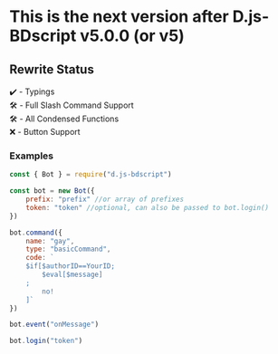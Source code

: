 # This is the next version after D.js-BDscript v5.0.0 (or v5) #

## Rewrite Status ##
✔️ - Typings <br>
🛠️ - Full Slash Command Support <br>
🛠️ - All Condensed Functions <br>
❌ - Button Support
### Examples ###
```js
const { Bot } = require("d.js-bdscript")

const bot = new Bot({
    prefix: "prefix" //or array of prefixes
    token: "token" //optional, can also be passed to bot.login()
})

bot.command({
    name: "gay",
    type: "basicCommand",
    code: `
    $if[$authorID==YourID;
        $eval[$message]
    ;
        no!
    ]`
})

bot.event("onMessage")

bot.login("token")
```

